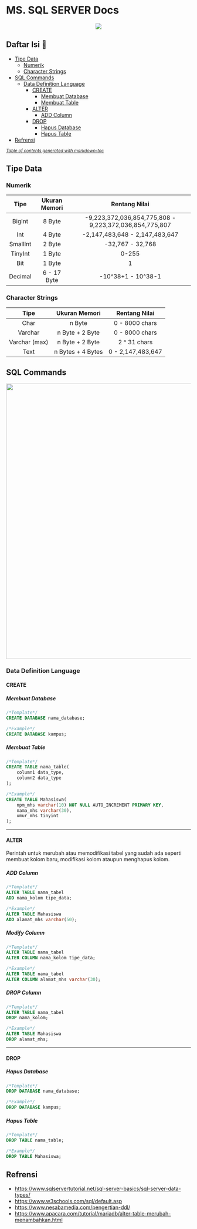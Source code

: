 # MS. SQL SERVER Docs
<p align="center">
  <img src="https://user-images.githubusercontent.com/67460437/144825129-7a33d901-6527-41f9-9a7e-502d07bc65d5.png">
</p>

## Daftar Isi 📝
- [Tipe Data](#tipe-data)
  * [Numerik](#numerik)
  * [Character Strings](#character-strings)
- [SQL Commands](#sql-commands)
  * [Data Definition Language](#data-definition-language)
    + [CREATE](#create)
      - [Membuat Database](#membuat-database)
      - [Membuat Table](#membuat-table)
    + [ALTER](#alter)
      - [ADD Column](#add-column)
    + [DROP](#drop)
      - [Hapus Database](#hapus-database)
      - [Hapus Table](#hapus-table)
- [Refrensi](#refrensi)

<small><i><a href='http://ecotrust-canada.github.io/markdown-toc/'>Table of contents generated with markdown-toc</a></i></small>



## Tipe Data
### Numerik
|   Tipe   | Ukuran Memori |                      Rentang Nilai                     |
|:--------:|:-------------:|:------------------------------------------------------:|
|  BigInt  |     8 Byte    | -9,223,372,036,854,775,808 - 9,223,372,036,854,775,807 |
|    Int   |     4 Byte    | -2,147,483,648 - 2,147,483,647                         |
| SmallInt |     2 Byte    | -32,767 - 32,768                                       |
|  TinyInt |     1 Byte    | 0-255                                                  |
|    Bit   |     1 Byte    | 1                                                      |
|  Decimal |  6 - 17 Byte  | -10^38+1 - 10^38-1                                     |

### Character Strings
|      Tipe     |   Ukuran Memori   |   Rentang Nilai   |
|:-------------:|:-----------------:|:-----------------:|
|      Char     |       n Byte      | 0 - 8000 chars    |
|    Varchar    |  n Byte + 2 Byte  | 0 - 8000 chars    |
| Varchar (max) |  n Byte + 2 Byte  | 2 ^ 31 chars      |
|      Text     | n Bytes + 4 Bytes | 0 - 2,147,483,647 |

## SQL Commands
<p align="center">
  <img src="https://user-images.githubusercontent.com/67460437/144828875-2ed8d476-2962-4a9d-ac40-d0184b7d7f77.png" width=750>
</p>

### Data Definition Language
#### CREATE
##### Membuat Database
```sql
/*Template*/
CREATE DATABASE nama_database;

/*Example*/
CREATE DATABASE kampus;
```

##### Membuat Table
```sql
/*Template*/
CREATE TABLE nama_table(
    column1 data_type,
    column2 data_type
);

/*Example*/
CREATE TABLE Mahasiswa(
    npm_mhs varchar(10) NOT NULL AUTO_INCREMENT PRIMARY KEY,
    nama_mhs varchar(30),
    umur_mhs tinyint
);
```

---------------------------------------------------------------------------------------------------------------------------------------------------------------------------------

#### ALTER
Perintah untuk merubah atau memodifikasi tabel yang sudah ada seperti membuat kolom baru, modifikasi kolom ataupun menghapus kolom.
##### ADD Column
```sql
/*Template*/
ALTER TABLE nama_tabel 
ADD nama_kolom tipe_data;

/*Example*/
ALTER TABLE Mahasiswa
ADD alamat_mhs varchar(50);
```

##### Modify Column
```sql
/*Template*/
ALTER TABLE nama_tabel 
ALTER COLUMN nama_kolom tipe_data;

/*Example*/
ALTER TABLE nama_tabel 
ALTER COLUMN alamat_mhs varchar(30);
```

##### DROP Column
```sql
/*Template*/
ALTER TABLE nama_tabel 
DROP nama_kolom;

/*Example*/
ALTER TABLE Mahasiswa
DROP alamat_mhs;
```

---------------------------------------------------------------------------------------------------------------------------------------------------------------------------------

#### DROP
##### Hapus Database
```sql
/*Template*/
DROP DATABASE nama_database;

/*Example*/
DROP DATABASE kampus;
```

##### Hapus Table
```sql
/*Template*/
DROP TABLE nama_table;

/*Example*/
DROP TABLE Mahasiswa;
```

## Refrensi
- https://www.sqlservertutorial.net/sql-server-basics/sql-server-data-types/
- https://www.w3schools.com/sql/default.asp
- https://www.nesabamedia.com/pengertian-ddl/
- https://www.apacara.com/tutorial/mariadb/alter-table-merubah-menambahkan.html
